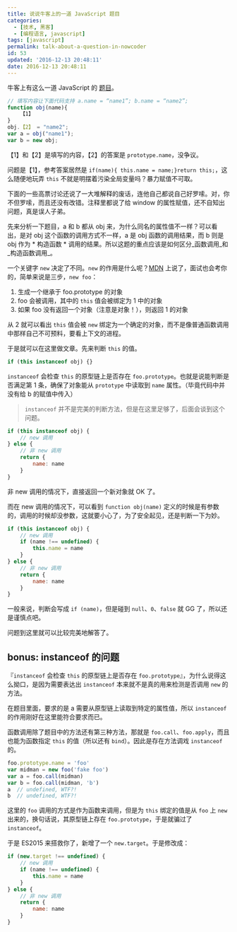 ```yaml
---
title: 说说牛客上的一道 JavaScript 题目
categories:
  - [技术, 黑客]
  - [编程语言, javascript]
tags: [javascript]
permalink: talk-about-a-question-in-nowcoder
id: 53
updated: '2016-12-13 20:48:11'
date: 2016-12-13 20:48:11
---
```


牛客上有这么一道 JavaScript 的 [题目][1]。

```javascript
// 填写内容让下面代码支持 a.name = “name1”; b.name = “name2”;
function obj(name){
    【1】
}
obj.【2】 = "name2";
var a = obj("name1");
var b = new obj;
```

【1】和【2】是填写的内容，【2】的答案是 `prototype.name`，没争议。

问题是【1】，参考答案居然是 `if(name){ this.name = name;}return this;`，这么随便地玩弄 `this` 不就是明摆着污染全局变量吗？暴力赋值不可取。

下面的一些高票讨论还说了一大堆解释的废话，连他自己都说自己好罗嗦。对，你不但罗嗦，而且还没有改错。注释里都说了给 window 的属性赋值，还不自知出问题，真是误人子弟。

先来分析一下题目，a 和 b 都从 obj 来，为什么同名的属性值不一样？可以看出，是对 obj 这个函数的调用方式不一样，a 是 obj 函数的调用结果，而 b 则是 obj 作为 * 构造函数 * 调用的结果。所以这题的重点应该是如何区分_函数调用_和_构造函数调用_。

一个关键字 `new` 决定了不同。`new` 的作用是什么呢？[MDN][2] 上说了，面试也会考你的，简单来说是三步，`new foo`：

1. 生成一个继承于 foo.prototype 的对象
2. foo 会被调用，其中的 `this` 值会被绑定为 1 中的对象
3. 如果 foo 没有返回一个对象（注意是对象！），则返回 1 的对象

从 2 就可以看出 `this` 值会被 `new` 绑定为一个确定的对象，而不是像普通函数调用中那样自己不可预料，要看上下文的进程。

于是就可以在这里做文章。先来判断 `this` 的值。

```javascript
if (this instanceof obj) {}
```

`instanceof` 会检查 `this` 的原型链上是否存在 `foo.prototype`。也就是说能判断是否满足第 1 条，确保了对象能从 `prototype` 中读取到 `name` 属性。（毕竟代码中并没有给 b 的赋值中传入）

>`instanceof` 并不是完美的判断方法，但是在这里足够了，后面会谈到这个问题。

```javascript
if (this instanceof obj) {
    // new 调用
} else {
    // 非 new 调用
    return {
        name: name
    }
}
```

非 new 调用的情况下，直接返回一个新对象就 OK 了。

而在 new 调用的情况下，可以看到 `function obj(name)` 定义的时候是有参数的，调用的时候却没参数，这就要小心了，为了安全起见，还是判断一下为妙。

```javascript
if (this instanceof obj) {
    // new 调用
    if (name !== undefined) {
        this.name = name
    }
} else {
    // 非 new 调用
    return {
        name: name
    }
}
```

一般来说，判断会写成 `if (name)`，但是碰到 `null`、`0`、`false` 就 GG 了，所以还是谨慎点吧。

问题到这里就可以比较完美地解答了。

## bonus: instanceof 的问题
『`instanceof` 会检查 `this` 的原型链上是否存在 `foo.prototype`』，为什么说得这么拗口，是因为需要表达出 `instanceof` 本来就不是真的用来检测是否调用 `new` 的方法。

在题目里面，要求的是 a 需要从原型链上读取到特定的属性值，所以 `instanceof` 的作用刚好在这里能符合要求而已。

函数调用除了题目中的方法还有第三种方法，那就是 `foo.call`、`foo.apply`，而且也能为函数指定 `this` 的值（所以还有 `bind`）。因此是存在方法调戏 `instanceof` 的。

```javascript
foo.prototype.name = 'foo'
var midman = new foo('fake foo')
var a = foo.call(midman)
var b = foo.call(midman, 'b')
a  // undefined, WTF?!
b  // undefined, WTF?!
```

这里的 `foo` 调用的方式是作为函数来调用，但是为 `this` 绑定的值是从 `foo` 上 `new` 出来的，换句话说，其原型链上存在 `foo.prototype`，于是就骗过了 `instanceof`。

于是 ES2015 来搭救你了，新增了一个 `new.target`。于是修改成：

```javascript
if (new.target !== undefined) {
    // new 调用
    if (name !== undefined) {
        this.name = name
    }
} else {
    // 非 new 调用
    return {
        name: name
    }
}
```

[1]: https://www.nowcoder.com/questionTerminal/9c76e58c2ce94eb9b8168b43adef4f50
[2]: https://developer.mozilla.org/en-US/docs/Web/JavaScript/Reference/Operators/new